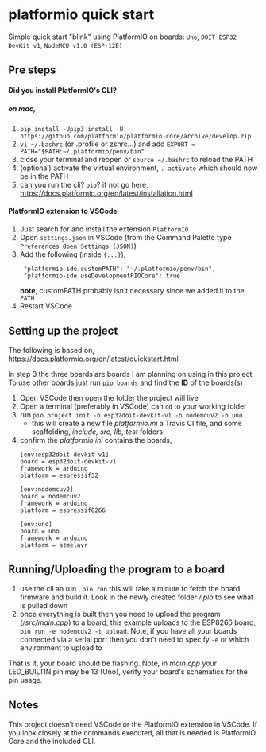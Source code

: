 # platformio quick start
Simple quick start "blink" using PlatformIO on boards: `Uno`, `DOIT ESP32 DevKit v1`, `NodeMCU v1.0 (ESP-12E)` 

## Pre steps

#### Did you install PlatformIO's CLI?

##### on mac,
1. `pip install -Upip3 install -U https://github.com/platformio/platformio-core/archive/develop.zip`
2. `vi ~/.bashrc` (or .profile or zshrc...) and add `EXPORT = PATH="$PATH:~/.platformio/penv/bin"`
3. close your terminal and reopen or `source ~/.bashrc` to reload the PATH
4. (optional) activate the virtual environment, `. activate` which should now be in the PATH
5. can you run the cli? `pio`? if not go here, https://docs.platformio.org/en/latest/installation.html

#### PlatformIO extension to VSCode
1. Just search for and install the extension `PlatformIO`
2. Open `settings.json` in VSCode (from the Command Palette type `Preferences Open Settings (JSON)`)
3. Add the following (inside `{...}`),
   ```
    "platformio-ide.customPATH": "~/.platformio/penv/bin",
    "platformio-ide.useDevelopmentPIOCore": true
   ```
    **note**, customPATH probably isn't necessary since we added it to the `PATH` 
4. Restart VSCode

## Setting up the project

The following is based on, https://docs.platformio.org/en/latest/quickstart.html

In step 3 the three boards are boards I am planning on using in this project. To use other boards just run `pio boards` and find the **ID** of the boards(s)

1. Open VSCode then open the folder the project will live
2. Open a terminal (preferably in VSCode) can `cd` to your working folder
3. run `pio project init -b esp32doit-devkit-v1 -b nodemcuv2 -b uno`
   - this will create a new file *platformio.ini* a Travis CI file, and some scaffolding, *include, src, lib, test* folders
4. confirm the *platformio.ini* contains the boards,
    ```
    [env:esp32doit-devkit-v1]
    board = esp32doit-devkit-v1
    framework = arduino
    platform = espressif32

    [env:nodemcuv2]
    board = nodemcuv2
    framework = arduino
    platform = espressif8266

    [env:uno]
    board = uno
    framework = arduino
    platform = atmelavr
    ```

## Running/Uploading the program to a board
1. use the cli an run , `pio run` this will take a minute to fetch the board firmware and build it. Look in the newly created folder */.pio* to see what is pulled down
2. once everything is built then you need to upload the program (*/src/main.cpp*) to a board, this example uploads to the ESP8266 board, `pio run -e nodemcuv2 -t upload`. Note, if you have all your boards connected via a serial port then you don't need to specify `-e` or which environment to upload to
   
That is it, your board should be flashing. Note, in *main.cpp* your LED_BUILTIN pin may be 13 (Uno), verify your board's schematics for the pin usage.

## Notes
This project doesn't need VSCode or the PlatformIO extension in VSCode. If you look closely at the commands executed, all that is needed is PlatformIO Core and the included CLI.